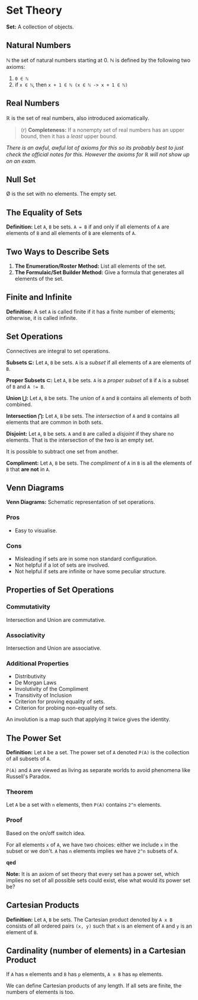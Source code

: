 # Set Theory

**Set:** A collection of objects.

## Natural Numbers
ℕ the set of natural numbers starting at 0.
ℕ is defined by the following two axioms:
1. `0 ∈ ℕ`
2. if `x ∈ ℕ`, then `x + 1 ∈ ℕ (x ∈ ℕ -> x + 1 ∈ ℕ)`

## Real Numbers
ℝ is the set of real numbers, also introduced axiomatically.

> (r) **Completeness:** If a nonempty set of real numbers has an upper bound, then it has a *least* upper bound.

*There is an awful, awful lot of axioms for this so its probably best to just check the official notes for this. However the axioms for ℝ will not show up on an exam.*

## Null Set
Ø is the set with no elements. The empty set.

## The Equality of Sets
**Definition:** Let `A`, `B` be sets. `A = B` if and only if all elements of `A` are elements of `B` and all elements of `B` are elements of `A`.

## Two Ways to Describe Sets
1. **The Enumeration/Roster Method:** List all elements of the set.
2. **The Formulaic/Set Builder Method:** Give a formula that generates all elements of the set.

## Finite and Infinite
**Definition:** A set `A` is called finite if it has a finite number of elements; otherwise, it is called infinite.

## Set Operations
Connectives are integral to set operations.

**Subsets ⊆:** Let `A`, `B` be sets. `A` is a *subset* if all elements of `A` are elements of `B`.

**Proper Subsets ⊂:** Let `A`, `B` be sets. `A` is a *proper subset* of `B` if `A` is a subset of `B` and `A != B`.

**Union ⋃:** Let `A`, `B` be sets. The *union* of `A` and `B` contains all elements of both combined.

**Intersection ⋂:** Let `A`, `B` be sets. The *intersection* of `A` and `B` contains all elements that are common in both sets.

**Disjoint:** Let `A`, `B` be sets. `A` and `B` are called a *disjoint* if they share no elements. That is the intersection of the two is an empty set.

It is possible to subtract one set from another.

**Compliment:** Let `A`, `B` be sets. The *compliment* of `A` in `B` is all the elements of `B` that **are not** in `A`.

## Venn Diagrams
**Venn Diagrams:** Schematic representation of set operations.

### Pros
- Easy to visualise.

### Cons
- Misleading if sets are in some non standard configuration.
- Not helpful if a lot of sets are involved.
- Not helpful if sets are infinite or have some peculiar structure.

## Properties of Set Operations
### Commutativity
Intersection and Union are commutative.

### Associativity
Intersection and Union are associative.

### Additional Properties
- Distributivity
- De Morgan Laws
- Involutivity of the Compliment
- Transitivity of Inclusion
- Criterion for proving equality of sets.
- Criterion for probing non-equality of sets.

An involution is a map such that applying it twice gives the identity.

## The Power Set
**Definition:** Let `A` be a set. The power set of `A` denoted `P(A)` is the collection of all subsets of `A`.

`P(A)` and `A` are viewed as living as separate worlds to avoid phenomena like Russell's Paradox.

### Theorem
Let `A` be a set with `n` elements, then `P(A)` contains `2^n` elements.

### Proof
Based on the on/off switch idea.

For all elements `x` of `A`, we have two choices: either we include `x` in the subset or we don't. `A` has `n` elements implies we have `2^n` subsets of `A`.

**qed**

**Note:** It is an axiom of set theory that every set has a power set, which implies no set of all possible sets could exist, else what would its power set be?

## Cartesian Products
**Definition:** Let `A`, `B` be sets. The Cartesian product denoted by `A x B` consists of all ordered pairs `(x, y)` such that `x` is an element of `A` and `y` is an element of `B`.

## Cardinality (number of elements) in a Cartesian Product
If `A` has `m` elements and `B` has `p` elements, `A x B` has `mp` elements.

We can define Cartesian products of any length. If all sets are finite, the numbers of elements is too.
